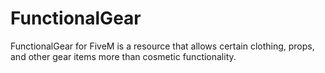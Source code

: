 # FunctionalGear
FunctionalGear for FiveM is a resource that allows certain clothing, props, and other gear items more than cosmetic functionality.
